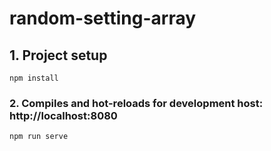 # random-setting-array

## 1. Project setup
```
npm install
```

### 2. Compiles and hot-reloads for development host: http://localhost:8080
```
npm run serve
```
